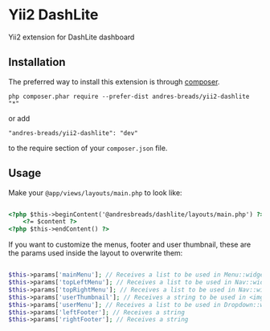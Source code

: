 Yii2 DashLite
===============


Yii2 extension for DashLite dashboard

Installation
------------

The preferred way to install this extension is through [composer](http://getcomposer.org/download/).


```
php composer.phar require --prefer-dist andres-breads/yii2-dashlite "*"
```

or add

```
"andres-breads/yii2-dashlite": "dev"
```

to the require section of your `composer.json` file.


Usage
-----

Make your `@app/views/layouts/main.php` to look like:

```html

<?php $this->beginContent('@andresbreads/dashlite/layouts/main.php') ?>
    <?= $content ?>
<?php $this->endContent() ?>

```

If you want to customize the menus, footer and user thumbnail,
these are the params used inside the layout to overwrite them:

```php

$this->params['mainMenu']; // Receives a list to be used in Menu::widget()
$this->params['topLeftMenu']; // Receives a list to be used in Nav::widget()
$this->params['topRightMenu']; // Receives a list to be used in Nav::widget()
$this->params['userThumbnail']; // Receives a string to be used in <img src>
$this->params['userMenu']; // Receives a list to be used in Dropdown::widget()
$this->params['leftFooter']; // Receives a string
$this->params['rightFooter']; // Receives a string

```